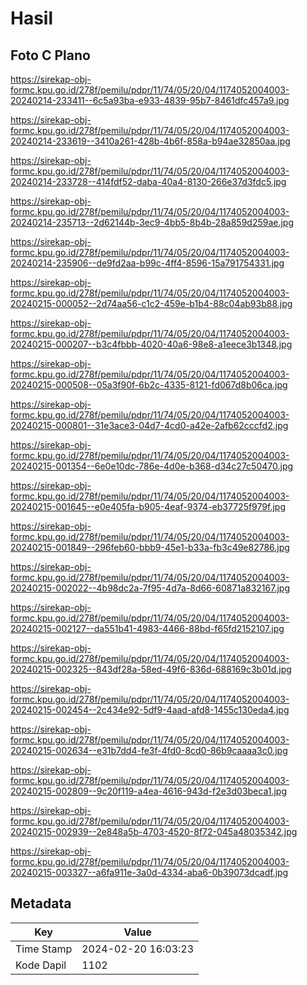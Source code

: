 # Hasil

## Foto C Plano

https://sirekap-obj-formc.kpu.go.id/278f/pemilu/pdpr/11/74/05/20/04/1174052004003-20240214-233411--6c5a93ba-e933-4839-95b7-8461dfc457a9.jpg

https://sirekap-obj-formc.kpu.go.id/278f/pemilu/pdpr/11/74/05/20/04/1174052004003-20240214-233619--3410a261-428b-4b6f-858a-b94ae32850aa.jpg

https://sirekap-obj-formc.kpu.go.id/278f/pemilu/pdpr/11/74/05/20/04/1174052004003-20240214-233728--414fdf52-daba-40a4-8130-266e37d3fdc5.jpg

https://sirekap-obj-formc.kpu.go.id/278f/pemilu/pdpr/11/74/05/20/04/1174052004003-20240214-235713--2d62144b-3ec9-4bb5-8b4b-28a859d259ae.jpg

https://sirekap-obj-formc.kpu.go.id/278f/pemilu/pdpr/11/74/05/20/04/1174052004003-20240214-235906--de9fd2aa-b99c-4ff4-8596-15a791754331.jpg

https://sirekap-obj-formc.kpu.go.id/278f/pemilu/pdpr/11/74/05/20/04/1174052004003-20240215-000052--2d74aa56-c1c2-459e-b1b4-88c04ab93b88.jpg

https://sirekap-obj-formc.kpu.go.id/278f/pemilu/pdpr/11/74/05/20/04/1174052004003-20240215-000207--b3c4fbbb-4020-40a6-98e8-a1eece3b1348.jpg

https://sirekap-obj-formc.kpu.go.id/278f/pemilu/pdpr/11/74/05/20/04/1174052004003-20240215-000508--05a3f90f-6b2c-4335-8121-fd067d8b06ca.jpg

https://sirekap-obj-formc.kpu.go.id/278f/pemilu/pdpr/11/74/05/20/04/1174052004003-20240215-000801--31e3ace3-04d7-4cd0-a42e-2afb62cccfd2.jpg

https://sirekap-obj-formc.kpu.go.id/278f/pemilu/pdpr/11/74/05/20/04/1174052004003-20240215-001354--6e0e10dc-786e-4d0e-b368-d34c27c50470.jpg

https://sirekap-obj-formc.kpu.go.id/278f/pemilu/pdpr/11/74/05/20/04/1174052004003-20240215-001645--e0e405fa-b905-4eaf-9374-eb37725f979f.jpg

https://sirekap-obj-formc.kpu.go.id/278f/pemilu/pdpr/11/74/05/20/04/1174052004003-20240215-001849--296feb60-bbb9-45e1-b33a-fb3c49e82786.jpg

https://sirekap-obj-formc.kpu.go.id/278f/pemilu/pdpr/11/74/05/20/04/1174052004003-20240215-002022--4b98dc2a-7f95-4d7a-8d66-60871a832167.jpg

https://sirekap-obj-formc.kpu.go.id/278f/pemilu/pdpr/11/74/05/20/04/1174052004003-20240215-002127--da551b41-4983-4466-88bd-f65fd2152107.jpg

https://sirekap-obj-formc.kpu.go.id/278f/pemilu/pdpr/11/74/05/20/04/1174052004003-20240215-002325--843df28a-58ed-49f6-836d-688169c3b01d.jpg

https://sirekap-obj-formc.kpu.go.id/278f/pemilu/pdpr/11/74/05/20/04/1174052004003-20240215-002454--2c434e92-5df9-4aad-afd8-1455c130eda4.jpg

https://sirekap-obj-formc.kpu.go.id/278f/pemilu/pdpr/11/74/05/20/04/1174052004003-20240215-002634--e31b7dd4-fe3f-4fd0-8cd0-86b9caaaa3c0.jpg

https://sirekap-obj-formc.kpu.go.id/278f/pemilu/pdpr/11/74/05/20/04/1174052004003-20240215-002809--9c20f119-a4ea-4616-943d-f2e3d03beca1.jpg

https://sirekap-obj-formc.kpu.go.id/278f/pemilu/pdpr/11/74/05/20/04/1174052004003-20240215-002939--2e848a5b-4703-4520-8f72-045a48035342.jpg

https://sirekap-obj-formc.kpu.go.id/278f/pemilu/pdpr/11/74/05/20/04/1174052004003-20240215-003327--a6fa911e-3a0d-4334-aba6-0b39073dcadf.jpg


## Metadata

| Key        | Value               |
| ---------- | ------------------- |
| Time Stamp | 2024-02-20 16:03:23 |
| Kode Dapil | 1102                |




